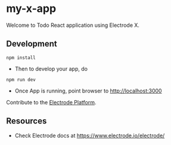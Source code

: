 # my-x-app

Welcome to Todo React application using Electrode X.

## Development

```
npm install
```

- Then to develop your app, do

```
npm run dev
```

- Once App is running, point browser to <http://localhost:3000>


Contribute to the [Electrode Platform](https://github.com/electrode-io/electrode/blob/master/CONTRIBUTING.md).

## Resources

- Check Electrode docs at <https://www.electrode.io/electrode/>
